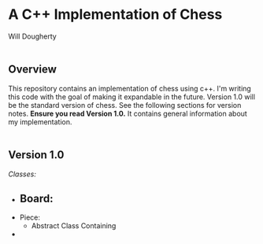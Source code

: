 # A C++ Implementation of Chess
Will Dougherty
<br /><br />

## Overview
This repository contains an implementation of chess using c++.
I'm writing this code with the goal of making it expandable in the future.
Version 1.0 will be the standard version of chess.
See the following sections for version notes.
**Ensure you read Version 1.0.**
It contains general information about my implementation.
<br /><br />

## Version 1.0
*Classes:*
- Board:
  - 
- Piece:
  - Abstract Class Containing 
- 
